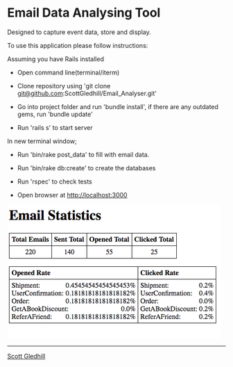 Email Data Analysing Tool
=================

Designed to capture event data, store and display.


To use this application please follow instructions:

Assuming you have Rails installed

- Open command line(terminal/iterm)

- Clone repository using 'git clone git@github.com:ScottGledhill/Email_Analyser.git'

- Go into project folder and run 'bundle install', if there are any outdated gems, run 'bundle update'

- Run 'rails s' to start server

In new terminal window;

- Run 'bin/rake post_data' to fill with email data.

- Run 'bin/rake db:create' to create the databases

- Run 'rspec' to check tests

- Open browser at [http://localhost:3000](http://localhost:3000)

![Screenshot](https://github.com/ScottGledhill/Email_Analyser/blob/master/app/assets/images/screenshots/page.jpg?raw=true)

-------------
[Scott Gledhill](https://github.com/ScottGledhill)
